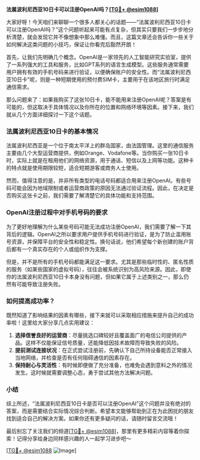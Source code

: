**法属波利尼西亚10日卡可以注册OpenAI吗？[[TG💪+ @esim1088](https://t.me/s/esim1088)]**

大家好呀！今天咱们来聊聊一个很多人都关心的话题——“法属波利尼西亚10日卡可以注册OpenAI吗？”这个问题听起来可能有点复杂，但其实只要我们一步步地分析清楚，就会发现它并不像想象中那么难懂。而且，这篇文章还会告诉你一些关于如何解决这类问题的小技巧，保证让你看完后豁然开朗！

首先，让我们先明确几个概念。OpenAI是一家领先的人工智能研究实验室，提供了一系列强大的工具和服务，比如GPT系列的语言生成模型。这些服务通常需要用户拥有有效的手机号码来进行验证，以便确保账户的安全性。而“法属波利尼西亚10日卡”呢，则是一种短期使用的预付费SIM卡，主要用于在该地区旅行时满足通信需求。

那么问题来了：如果我购买了这张10日卡，能不能用来注册OpenAI呢？答案是有可能的，但这取决于具体情况以及你所在的位置和网络环境等因素。接下来，我们就从几个方面详细探讨一下这个话题。

### 法属波利尼西亚10日卡的基本情况

法属波利尼西亚是一个位于南太平洋上的群岛国家，由法国管理。这里的通信服务主要由几个大型运营商提供，例如Orange、Vodafone等。当你购买一张10日卡时，实际上就是在租用他们的网络资源，用于通话、短信以及上网等功能。这种卡的特点就是使用期限较短，适合短期游客或商务人士使用。

然而，值得注意的是，并非所有类型的电话号码都适合用来注册OpenAI。有些号码可能会因为地域限制或者运营商政策的原因无法通过验证流程。因此，在决定是否购买这张卡之前，我们需要了解清楚它的具体功能和支持范围。

### OpenAI注册过程中对手机号码的要求

为了更好地理解为什么某些号码可能无法成功注册OpenAI，我们需要了解一下其背后的逻辑。OpenAI之所以要求用户提供手机号码进行验证，是为了防止滥用账号资源，并保障平台的安全性和稳定性。换句话说，他们希望每个新创建的账户背后都有一个真实存在的个人或组织作为支撑。

但是，并不是所有的手机号码都能满足这一要求。尤其是那些临时性的、匿名性质的服务（如某些国家的虚拟号码），往往会被系统识别为高风险来源。因此，即使你的法属波利尼西亚10日卡本身没有问题，但如果它属于上述类别之一，那么仍然有可能导致注册失败。

### 如何提高成功率？

既然知道了影响结果的因素有哪些，接下来就可以采取相应措施来提升自己的成功率啦！这里给大家分享几点实用建议：

1. **选择信誉良好的运营商**：尽量挑选口碑较好且覆盖面广的电信公司提供的产品。这样不仅能保证信号质量，还能降低因技术故障而导致失败的风险。
2. **提前测试连接状况**：在正式尝试注册前，先确认下自己所持设备能否正常接入当地网络，并检查是否有任何阻碍通信的因素存在。
3. **保持耐心与灵活性**：有时候即便做了充分准备，也难免会遇到意料之外的情况发生。这时候就需要调整心态，勇于尝试其他方法解决问题。

### 小结

综上所述，“法属波利尼西亚10日卡是否可以注册OpenAI”这个问题并没有绝对的答案，而是需要结合实际情况综合判断。希望本文能够帮助到正在为此困扰的朋友找到适合自己的解决方案。如果你还有更多疑问的话，请随时留言交流哦！

最后别忘了关注我们的频道[[TG💪+ @esim1088](https://t.me/s/esim1088)]，那里有更多精彩内容等着你探索！记得分享给身边同样感兴趣的人一起学习进步吧～ 

[[TG💪+ @esim1088](https://t.me/s/esim1088) ![Image](https://i.postimg.cc/4NQfJmqS/Snipaste-2025-05-13-00-14-12.png)]